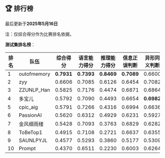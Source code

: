 
<br/>

## 🏆 排行榜

<p class="text-center">最后更新于<strong>2025年5月16日</strong></p>

<p>注：仅综合得分作为比赛排名依据。</p>

**测试集排名榜**：

| 排名 | 队伍     | 综合得分  | 语言能力得分  | 推理能力得分  | 信息正误判断 | 异形同义判断 | 参照实体判断 | 中文方位推理 | 英文方位推理 |
| ---- | -------- | ------ | ------ | ------ | ------- | ------- | ------- | ------- | ------- |
| 1    | outofmemory | **0.7931** | **0.7393** | **0.8469** | **0.7089** | 0.6600 | **0.8491** | **0.8686** | **0.8251** |
| 2    | zyy | 0.6606 | 0.7085 | 0.6126 | 0.6454 | 0.7082 | 0.7720 | 0.6254 | 0.5997 |
| 3    | ZZUNLP_Han | 0.5825 | 0.7176 | 0.4474 | 0.6871 | 0.6864 | 0.7794 | 0.4446 | 0.4503 |
| 4    | 多宝儿 | 0.5792 | 0.7090 | 0.4493 | 0.6654 | **0.6982** | 0.7635 | 0.4520 | 0.4466 |
| 5    | cpic_aig | 0.5791 | 0.7266 | 0.4316 | 0.6994 | 0.6636 | 0.8168 | 0.4349 | 0.4283 |
| 6    | PassionAI | 0.5620 | 0.6312 | 0.4929 | 0.6231 | 0.5927 | 0.6778 | 0.4877 | 0.4980 |
| 7    | 金风细雨楼 | 0.5428 | 0.7093 | 0.3763 | 0.6829 | 0.6282 | 0.8168 | 0.3717 | 0.3809 |
| 8    | ToBeTop1 | 0.4915 | 0.7108 | 0.2721 | 0.6637 | 0.6355 | 0.8332 | 0.2957 | 0.2486 |
| 9    | SAUNLPYJL | 0.4577 | 0.5293 | 0.3860 | 0.5177 | 0.5309 | 0.5394 | 0.3734 | 0.3986 |
| 10    | Prompt | 0.4370 | 0.6511 | 0.2230 | 0.6003 | 0.6264 | 0.7266 | 0.2426 | 0.2034 |

<br/>
